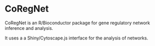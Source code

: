 CoRegNet
========

CoRegNet is an R/Bioconductor package for gene regulatory network inference and analysis.

It uses a a Shiny/Cytoscape.js interface for the analysis of networks. 
